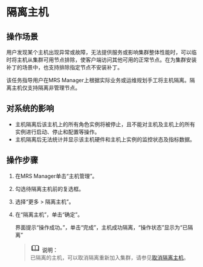 # 隔离主机<a name="ZH-CN_TOPIC_0174499430"></a>

## 操作场景<a name="zh-cn_topic_0035251711_section6535825520147"></a>

用户发现某个主机出现异常或故障，无法提供服务或影响集群整体性能时，可以临时将主机从集群可用节点排除，使客户端访问其他可用的正常节点。在为集群安装补丁的场景中，也支持排除指定节点不安装补丁。

该任务指导用户在MRS Manager上根据实际业务或运维规划手工将主机隔离。隔离主机仅支持隔离非管理节点。

## 对系统的影响<a name="zh-cn_topic_0035251711_section1812132520224"></a>

-   主机隔离后该主机上的所有角色实例将被停止，且不能对主机及主机上的所有实例进行启动、停止和配置等操作。
-   主机隔离后无法统计并显示该主机硬件和主机上实例的监控状态及指标数据。

## 操作步骤<a name="zh-cn_topic_0035251711_section4713394420240"></a>

1.  在MRS Manager单击“主机管理”。
2.  勾选待隔离主机前的复选框。
3.  选择“更多 \> 隔离主机”。
4.  在“隔离主机”，单击“确定”。

    界面提示“操作成功。”，单击“完成”，主机成功隔离，“操作状态”显示为“已隔离”

    >![](public_sys-resources/icon-note.gif) **说明：**   
    >已隔离的主机，可以取消隔离重新加入集群，请参见[取消隔离主机](取消隔离主机-113.md#ZH-CN_TOPIC_0174499431)。  


